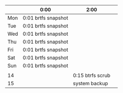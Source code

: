 
|     | 0:00                | 2:00             |     |
| --- | ------------------- | ---------------- | --- |
| Mon | 0:01 brtfs snapshot |                  |     |
| Tue | 0:01 brtfs snapshot |                  |     |
| Wed | 0:01 brtfs snapshot |                  |     |
| Thu | 0:01 brtfs snapshot |                  |     |
| Fri | 0:01 brtfs snapshot |                  |     |
| Sat | 0:01 brtfs snapshot |                  |     |
| Sun | 0:01 brtfs snapshot |                  |     |
|     |                     |                  |     |
| 14  |                     | 0:15 btrfs scrub |     |
| 15  |                     | system backup    |     |
